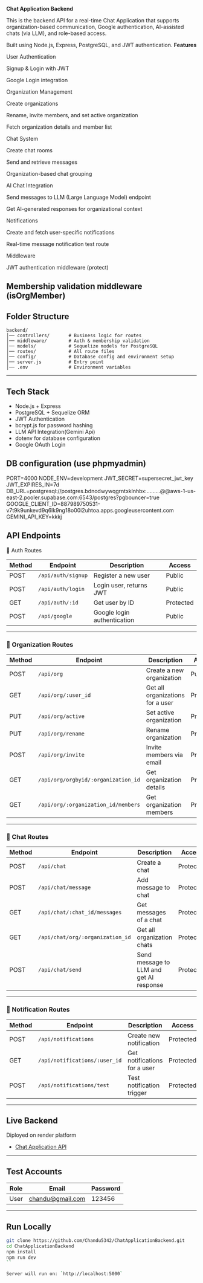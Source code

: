 **Chat Application Backend**

This is the backend API for a real-time Chat Application that supports organization-based communication, Google authentication, AI-assisted chats (via LLM), and role-based access.

Built using Node.js, Express, PostgreSQL, and JWT authentication.
 **Features**

User Authentication

Signup & Login with JWT

Google Login integration

Organization Management

Create organizations

Rename, invite members, and set active organization

Fetch organization details and member list

Chat System

Create chat rooms

Send and retrieve messages

Organization-based chat grouping

AI Chat Integration

Send messages to LLM (Large Language Model) endpoint

Get AI-generated responses for organizational context

Notifications

Create and fetch user-specific notifications

Real-time message notification test route

Middleware

JWT authentication middleware (protect)

Membership validation middleware (isOrgMember)
---

## Folder Structure

```
backend/
│── controllers/       # Business logic for routes
│── middleware/        # Auth & membership validation
│── models/            # Sequelize models for PostgreSQL
│── routes/            # All route files
│── config/            # Database config and environment setup
│── server.js          # Entry point
│── .env               # Environment variables
```

---

## Tech Stack

* Node.js + Express
* PostgreSQL + Sequelize ORM
* JWT Authentication
* bcrypt.js for password hashing
* LLM API Integration(Gemini Api)
* dotenv for database configuration
* Google OAuth Login

## DB configuration (use phpmyadmin)
PORT=4000
NODE_ENV=development
JWT_SECRET=supersecret_jwt_key
JWT_EXPIRES_IN=7d
DB_URL=postgresql://postgres.bdnodwywqgrntxklnhbx:.........@@aws-1-us-east-2.pooler.supabase.com:6543/postgres?pgbouncer=true
GOOGLE_CLIENT_ID=887989750531-v7t9k9unkevd9q6lk9ng18o00i2uhtoa.apps.googleusercontent.com
GEMINI_API_KEY=kkkj



## API Endpoints

🔐 Auth Routes

| Method | Endpoint            | Description             | Access |
| ------ | ------------------- | ------------------------| ------- |
| POST   | `/api/auth/signup`  | Register a new user     | Public |
| POST   | `/api/auth/login`   | Login user, returns JWT | Public |
| GET    | `/api/auth/:id`     | Get user by ID | Protected |
| POST   | `/api/google`       | Google login authentication | Public |

---

### 🏢 Organization Routes

| Method | Endpoint                            | Description               | Access |
| ------ | ------------------------------------| ------------------------- | ------- |
| POST   | `/api/org`                          | Create a new organization | Public |
| GET    | `/api/org/:user_id`                 | Get all organizations for a user | Protected |
| PUT    | `/api/org/active`                   | Set active organization   | Protected |
| PUT    | `/api/org/rename`                   | Rename organization       | Protected |
| POST   | `/api/org/invite`                   | Invite members via email  | Protected |
| GET    | `/api/org/orgbyid/:organization_id` | Get organization details  | Protected |
| GET    | `/api/org/:organization_id/members` | Get organization members  | Protected |

---

### 💬 Chat Routes

| Method | Endpoint                      | Description                  | Access |
| ------ | ----------------------------- | ---------------------------- | ------- |
| POST   | `/api/chat`                   | Create a chat                | Protected |
| POST   | `/api/chat/message`           | Add message to chat          | Protected |
| GET    | `/api/chat/:chat_id/messages` | Get messages of a chat       | Protected |
| GET    | `/api/chat/org/:organization_id` | Get all organization chats | Protected |
| POST   | `/api/chat/send`              | Send message to LLM and get AI response | Protected |

---

### 🔔 Notification Routes

| Method | Endpoint                   | Description              | Access |
| ------ | -------------------------- | ------------------------ | ------- |
| POST   | `/api/notifications`       | Create new notification  | Protected |
| GET    | `/api/notifications/:user_id` | Get notifications for a user | Protected |
| POST   | `/api/notifications/test`  | Test notification trigger | Protected |

---

## Live Backend
  Diployed on render platform
*  [Chat Application API](https://chat-application-backend.onrender.com)
---

## Test Accounts

| Role | Email | Password |
| ---- | ------ | -------- |
| User | chandu@gmail.com | 123456 |

---

## Run Locally

```bash
git clone https://github.com/Chandu5342/ChatApplicationBackend.git
cd ChatApplicationBackend
npm install
npm run dev
``

Server will run on: `http://localhost:5000`
